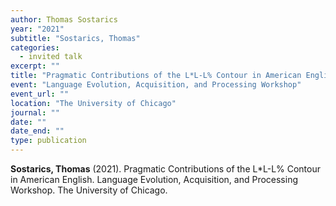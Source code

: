 ```yaml
---
author: Thomas Sostarics
year: "2021"
subtitle: "Sostarics, Thomas"
categories:
  - invited talk
excerpt: ""
title: "Pragmatic Contributions of the L*L-L% Contour in American English"
event: "Language Evolution, Acquisition, and Processing Workshop"
event_url: ""
location: "The University of Chicago"
journal: ""
date: ""
date_end: ""
type: publication
---
```


<b>Sostarics, Thomas</b> (2021). Pragmatic Contributions of the L*L-L% Contour in American English. Language Evolution, Acquisition, and Processing Workshop. The University of Chicago.
